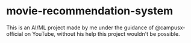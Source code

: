 # movie-recommendation-system
This is an AI/ML project made by me under the guidance of @campusx-official on YouTube, without his help this project wouldn't be possible.
